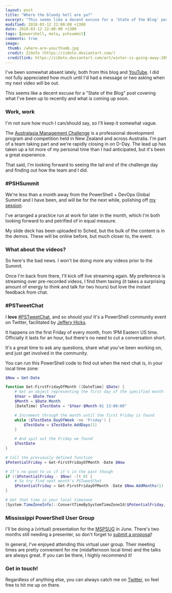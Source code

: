 ```yaml
---
layout: post
title: "Where the bloody hell are ya?"
excerpt: "This seems like a decent excuse for a 'State of the Blog' post."
modified: 2018-03-12 22:00:00 +1300
date: 2018-03-12 22:00:00 +1300
tags: [powershell, meta, pshsummit]
comments: true
image:
 thumb: /where-are-you/thumb.jpg
 credit: Zi0oTo (https://zi0oto.deviantart.com/)
 creditlink: https://zi0oto.deviantart.com/art/winter-is-going-away-289956488
---
```


I've been somewhat absent lately, both from this blog and
[YouTube](http://www.youtube.com/c/JoshuaKingSolari). I did not fully
appreciated how much until I'd had a message or two asking when my next video
will be out.

This seems like a decent excuse for a "State of the Blog" post covering what
I've been up to recently and what is coming up soon.

### Work, work

I'm not sure how much I can/should say, so I'll keep it somewhat vague.

The [Australasia Management
Challenge](http://www.managementchallenge.com.au/about-the-challenge.html) is a
professional development program and competition held in New Zealand and across
Australia. I'm part of a team taking part and we're rapidly closing in on D-Day.
The lead up has taken up a lot more of my personal time than I had anticipated,
but it's been a great experience.

That said, I'm looking forward to seeing the tail end of the challenge day and
finding out how the team and I did.

### \#PSHSummit

We're less than a month away from the PowerShell + DevOps Global Summit and I
have been, and will be for the next while, polishing off [my
session](http://sched.co/Cq9V).

I've arranged a practice run at work for later in the month, which I'm both looking
forward to and petrified of in equal measure.

My slide deck has been uploaded to Sched, but the bulk of the content is in the
demos. These will be online before, but much closer to, the event.

### What about the videos?

So here's the bad news. I won't be doing more any videos prior to the Summit.

Once I'm back from there, I'll kick off live streaming again. My preference is
streaming over pre-recorded videos, I find them taxing (it takes a surprising
amount of energy to think and talk for two hours) but love the instant feedback
from chat.

### \#PSTweetChat

I **love**
[\#PSTweetChat](https://twitter.com/search?f=tweets&vertical=default&q=%23PSTweetChat&src=typd),
and so should you! It's a PowerShell community event on Twitter, facilitated by
[Jeffery Hicks](https://twitter.com/JeffHicks).

It happens on the first Friday of every month, from 1PM Eastern US time.
Officially it lasts for an hour, but there's no need to cut a conversation
short.

It's a great time to ask any questions, share what you've been working on, and
just get involved in the community.

You can run this PowerShell code to find out when the next chat is, in your
local time zone:

```powershell
$Now = Get-Date

function Get-FirstFridayOfMonth ([DateTime] $Date) {
    # Get an object representing the first day of the specified month
    $Year = $Date.Year
    $Month = $Date.Month
    [DateTime] $TestDate = "$Year-$Month-01 13:00:00"

    # Increment through the month until the first Friday is found
    while ($TestDate.DayOfWeek -ne 'Friday') {
        $TestDate = $TestDate.AddDays(1)
    }

    # And spit out the Friday we found
    $TestDate
}

# Call the previously defined function
$PotentialFriday = Get-FirstFridayOfMonth -Date $Now

# It's no good to us if it's in the past though
if (($PotentialFriday - $Now) -lt 0) {
    # So try find next month's PSTweetChat
    $PotentialFriday = Get-FirstFridayOfMonth -Date $Now.AddMonths(1)
}

# Get that time in your local timezone
[System.TimeZoneInfo]::ConvertTimeBySystemTimeZoneId($PotentialFriday, 'US Eastern Standard Time', [System.TimeZoneInfo]::Local.Id)
```

### Mississippi PowerShell User Group

I'll be doing a (virtual) presentation for the [MSPSUG](http://mspsug.com/) in
June. There's two months still needing a presenter, so don't forget to [submit a
proposal](http://mspsug.com/2018/01/18/call-for-mississippi-virtual-powershell-user-group-speakers-2018/)!

In general, I've enjoyed attending this virtual user group. Their meeting times
are pretty convenient for me (midafternoon local time) and the talks are always
great. If you can be there, I highly recommend it!

### Get in touch!

Regardless of anything else, you can always catch me on
[Twitter](https://twitter.com/WindosNZ), so feel free to hit me up on there.
